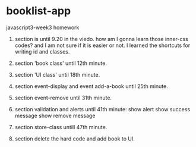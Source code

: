 # booklist-app

javascript3-week3 homework

1. section is until 9.20 in the viedo.
how am I gonna learn those inner-css codes?
and I am not sure if it is easier or not.
I learned the shortcuts for writing id and classes.

2. section 'book class' until 12th minute.
3. section 'UI class' until 18th minute.
4. section event-display and event add-a-book until 25th minute.
5. section event-remove until 31th minute.
6. section validation and alerts until 41th minute:
   show alert
   show success message
   show remove message
7. section store-class untill 47th minute.
8. section delete the hard code and add book to UI.